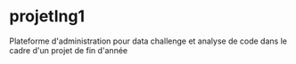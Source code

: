 # projetIng1
Plateforme d'administration pour data challenge et analyse de code dans le cadre d'un projet de fin d'année

